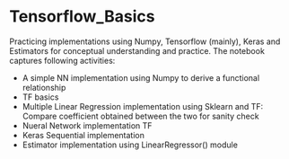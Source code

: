 # Tensorflow_Basics
Practicing implementations using Numpy, Tensorflow (mainly), Keras and Estimators for conceptual understanding and practice. The notebook captures following activities:
- A simple NN implementation using Numpy to derive a functional relationship
- TF basics
- Multiple Linear Regression implementation using Sklearn and TF: Compare coefficient obtained between the two for sanity check
- Nueral Network implementation TF
- Keras Sequential implementation 
- Estimator implementation using LinearRegressor() module
